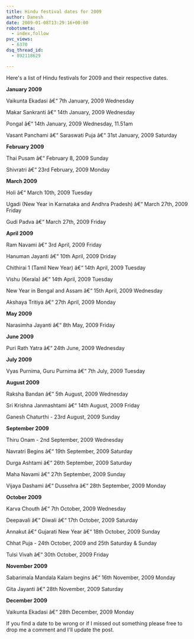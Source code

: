 ```yaml
---
title: Hindu festival dates for 2009
author: Danesh
date: 2009-01-08T13:29:16+00:00
robotsmeta:
  - index,follow
pvc_views:
  - 6370
dsq_thread_id:
  - 892118629

---
```

Here's a list of Hindu festivals for 2009 and their respective dates.

**January 2009**

Vaikunta Ekadasi â€“ 7th January, 2009 Wednesday

Makar Sankranti â€“ 14th January, 2009 Wednesday

Pongal â€“ 14th January, 2009 Wednesday, 11.51am

Vasant Panchami â€“ Saraswati Puja â€“ 31st January, 2009 Saturday

**February 2009**

Thai Pusam â€“ February 8, 2009 Sunday

Shivratri â€“ 23rd February, 2009 Monday

**March 2009**

Holi â€“ March 10th, 2009 Tuesday

Ugadi (New Year in Karnataka and Andhra Pradesh) â€“ March 27th, 2009 Friday

Gudi Padva â€“ March 27th, 2009 Friday

**April 2009**

Ram Navami â€“ 3rd April, 2009 Friday

Hanuman Jayanti â€“ 10th April, 2009 Driday

Chithirai 1 (Tamil New Year) â€“ 14th April, 2009 Tuesday

Vishu (Kerala) â€“ 14th April, 2009 Tuesday

New Year in Bengal and Assam â€“ 15th April, 2009 Wednesday

Akshaya Tritiya â€“ 27th April, 2009 Monday

**May 2009**

Narasimha Jayanti â€“ 8th May, 2009 Friday

**June 2009**

Puri Rath Yatra â€“ 24th June, 2009 Wednesday

**July 2009**

Vyas Purnima, Guru Purnima â€“ 7th July, 2009 Tuesday

**August 2009**

Raksha Bandan â€“ 5th August, 2009 Wednesday

Sri Krishna Janmashtami â€“ 14th August, 2009 Friday

Ganesh Chaturthi - 23rd August, 2009 Sunday

**September 2009**

Thiru Onam - 2nd September, 2009 Wednesday

Navratri Begins â€“ 19th September, 2009 Saturday

Durga Ashtami â€“ 26th September, 2009 Saturday

Maha Navami â€“ 27th September, 2009 Sunday

Vijaya Dashami â€“ Dussehra â€“ 28th September, 2009 Monday

**October 2009**

Karva Chouth â€“ 7th October, 2009 Wednesday

Deepavali â€“ Diwali â€“ 17th October, 2009 Saturday

Annakut â€“ Gujarati New Year â€“ 18th October, 2009 Sunday

Chhat Puja - 24th October, 2009 and 25th Saturday & Sunday

Tulsi Vivah â€“ 30th October, 2009 Friday

**November 2009**

Sabarimala Mandala Kalam begins â€“ 16th November, 2009 Monday

Gita Jayanti â€“ 28th November, 2009 Saturday

**December 2009**

Vaikunta Ekadasi â€“ 28th December, 2009 Monday

If you find a date to be wrong or if I missed out something please free to drop me a comment and I'll update the post.